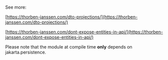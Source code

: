 See more:

[https://thorben-janssen.com/dto-projections/](https://thorben-janssen.com/dto-projections/)

[https://thorben-janssen.com/dont-expose-entities-in-api/](https://thorben-janssen.com/dont-expose-entities-in-api/)

Please note that the module at compile time **only** depends on jakarta.persistence.